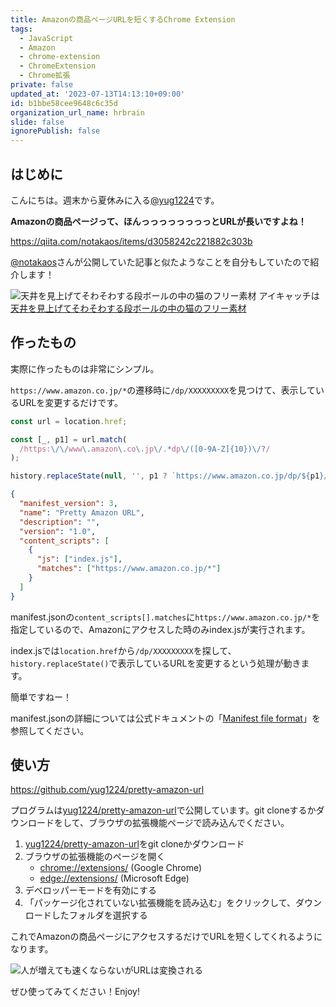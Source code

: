 ```yaml
---
title: Amazonの商品ページURLを短くするChrome Extension
tags:
  - JavaScript
  - Amazon
  - chrome-extension
  - ChromeExtension
  - Chrome拡張
private: false
updated_at: '2023-07-13T14:13:10+09:00'
id: b1bbe58cee9648c6c35d
organization_url_name: hrbrain
slide: false
ignorePublish: false
---
```

## はじめに

こんにちは。週末から夏休みに入る[@yug1224](https://twitter.com/yug1224)です。

**Amazonの商品ページって、ほんっっっっっっっっとURLが長いですよね！**

https://qiita.com/notakaos/items/d3058242c221882c303b

[@notakaos](https://twitter.com/notakaos)さんが公開していた記事と似たようなことを自分もしていたので紹介します！

![天井を見上げてそわそわする段ボールの中の猫のフリー素材](https://qiita-image-store.s3.ap-northeast-1.amazonaws.com/0/106236/fa608364-ff8c-86fa-309b-cb6b25470d66.jpeg)
アイキャッチは[天井を見上げてそわそわする段ボールの中の猫のフリー素材](https://www.pakutaso.com/20220429101post-36967.html)

## 作ったもの

実際に作ったものは非常にシンプル。

`https://www.amazon.co.jp/*`の遷移時に`/dp/XXXXXXXXX`を見つけて、表示しているURLを変更するだけです。


```js:index.js
const url = location.href;

const [_, p1] = url.match(
  /https:\/\/www\.amazon\.co\.jp\/.*dp\/([0-9A-Z]{10})\/?/
);

history.replaceState(null, '', p1 ? `https://www.amazon.co.jp/dp/${p1}/` : url);
```

```json:manifest.json
{
  "manifest_version": 3,
  "name": "Pretty Amazon URL",
  "description": "",
  "version": "1.0",
  "content_scripts": [
    {
      "js": ["index.js"],
      "matches": ["https://www.amazon.co.jp/*"]
    }
  ]
}
```

manifest.jsonの`content_scripts[].matches`に`https://www.amazon.co.jp/*`を指定しているので、Amazonにアクセスした時のみindex.jsが実行されます。

index.jsでは`location.href`から`/dp/XXXXXXXXX`を探して、`history.replaceState()`で表示しているURLを変更するという処理が動きます。

簡単ですねー！

manifest.jsonの詳細については公式ドキュメントの「[Manifest file format](https://developer.chrome.com/docs/extensions/mv3/manifest/)」を参照してください。


## 使い方

https://github.com/yug1224/pretty-amazon-url

プログラムは[yug1224/pretty-amazon-url](https://github.com/yug1224/pretty-amazon-url)で公開しています。git cloneするかダウンロードをして、ブラウザの拡張機能ページで読み込んでください。

1. [yug1224/pretty-amazon-url](https://github.com/yug1224/pretty-amazon-url)をgit cloneかダウンロード
1. ブラウザの拡張機能のページを開く
    - [chrome://extensions/](chrome://extensions/) (Google Chrome)
    - [edge://extensions/](edge://extensions/) (Microsoft Edge)
1. デベロッパーモードを有効にする
1. 「パッケージ化されていない拡張機能を読み込む」をクリックして、ダウンロードしたフォルダを選択する

これでAmazonの商品ページにアクセスするだけでURLを短くしてくれるようになります。

![人が増えても速くならないがURLは変換される](https://qiita-image-store.s3.ap-northeast-1.amazonaws.com/0/106236/58f193b7-7270-fd4a-e353-3df4c6c52966.gif)

ぜひ使ってみてください！Enjoy!
